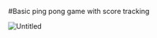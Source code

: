 #Basic ping pong game with score tracking



![Untitled](https://user-images.githubusercontent.com/113591133/190930570-333722f7-fea1-44c6-8a73-275c9037eb4f.png)

